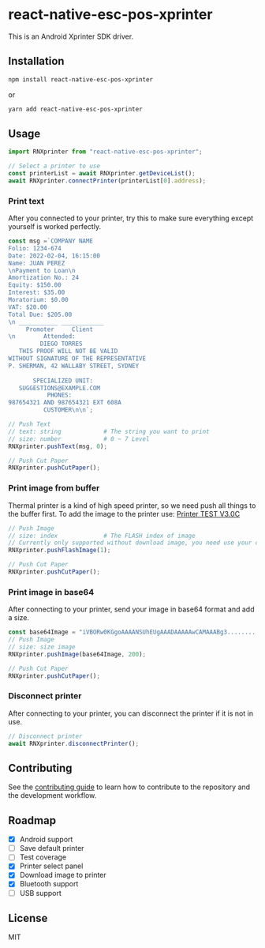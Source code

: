 # react-native-esc-pos-xprinter

This is an Android Xprinter SDK driver.

## Installation

```sh
npm install react-native-esc-pos-xprinter
```
or
```sh
yarn add react-native-esc-pos-xprinter
```

## Usage

```js
import RNXprinter from "react-native-esc-pos-xprinter";

// Select a printer to use
const printerList = await RNXprinter.getDeviceList();
await RNXprinter.connectPrinter(printerList[0].address);

```

### Print text
After you connected to your printer, try this to make sure everything except yourself is worked perfectly.

```js
const msg =`COMPANY NAME
Folio: 1234-674
Date: 2022-02-04, 16:15:00
Name: JUAN PEREZ
\nPayment to Loan\n
Amortization No.: 24
Equity: $150.00
Interest: $35.00
Moratorium: $0.00
VAT: $20.00
Total Due: $205.00
\n ___________ ____________
     Promoter     Client
\n        Attended:
         DIEGO TORRES
   THIS PROOF WILL NOT BE VALID
WITHOUT SIGNATURE OF THE REPRESENTATIVE
P. SHERMAN, 42 WALLABY STREET, SYDNEY
  
       SPECIALIZED UNIT:
   SUGGESTIONS@EXAMPLE.COM
           PHONES:
987654321 AND 987654321 EXT 608A
          CUSTOMER\n\n`;

// Push Text
// text: string            # The string you want to print
// size: number            # 0 ~ 7 Level
RNXprinter.pushText(msg, 0);

// Push Cut Paper
RNXprinter.pushCutPaper();
```

### Print image from buffer
Thermal printer is a kind of high speed printer, so we need push all things to the buffer first. To add the image to the printer use:
[Printer TEST V3.0C](https://www.youtube.com/watch?v=rbho0L0VqMQ&list=WL)
```js
// Push Image
// size: index             # The FLASH index of image
// Currently only supported without download image, you need use your computer to help
RNXprinter.pushFlashImage(1);

// Push Cut Paper
RNXprinter.pushCutPaper();
```

### Print image in base64
After connecting to your printer, send your image in base64 format and add a size.

```js
const base64Image = "iVBORw0KGgoAAAANSUhEUgAAADAAAAAwCAMAAABg3..........."
// Push Image
// size: size image
RNXprinter.pushImage(base64Image, 200);

// Push Cut Paper
RNXprinter.pushCutPaper();
```

### Disconnect printer
After connecting to your printer, you can disconnect the printer if it is not in use.

```js
// Disconnect printer
await RNXprinter.disconnectPrinter();
```

## Contributing

See the [contributing guide](CONTRIBUTING.md) to learn how to contribute to the repository and the development workflow.

## Roadmap

- [x] Android support
- [ ] Save default printer
- [ ] Test coverage
- [x] Printer select panel
- [x] Download image to printer
- [x] Bluetooth support
- [ ] USB support

## License

MIT
